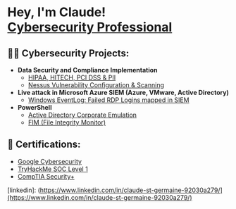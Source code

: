 <h1>Hey, I'm Claude! <br/><a href="https://github.com/CSG1000"></a> <a href="https://www.linkedin.com/in/claude-st-germaine-92030a279/">Cybersecurity Professional</a>

<h2>👨‍💻 Cybersecurity Projects:</h2>

- <b>Data Security and Compliance Implementation </b>
  - [HIPAA, HITECH, PCI DSS & PII](https://medium.com/@claudestgermaine95/securing-health-forward-navigating-hipaa-hitech-and-pci-dss-compliance-with-nist-rmf-bdc397ebe1db)
  - [Nessus Vulnerability Configuration & Scanning](https://medium.com/@claudestgermaine95/nessus-vulnerability-management-f56ef5c40c1e)
- <b>Live attack in Microsoft Azure SIEM (Azure, VMware, Active Directory)</b>
  - [Windows EventLog: Failed RDP Logins mapped in SIEM](https://medium.com/@claudestgermaine95/live-attacks-in-a-siem-microsoft-azure-5fd4ae70738b) <b><i></b></i>
- <b>PowerShell</b>
  - [Active Directory Corporate Emulation](https://medium.com/@claudestgermaine95/corporate-emulation-network-with-oracle-virtualbox-b2b3ba65e772)
  - [FIM (File Integrity Monitor)](https://medium.com/@claudestgermaine95/a-simple-file-integrity-monitor-with-powershell-240692945e4e)


<h2> 🤳 Certifications:</h2>

 - [Google Cybersecurity](https://imgur.com/a/zeMVhlB)
 - [TryHackMe SOC Level 1](https://imgur.com/a/ElrJimt)
 - [CompTIA Security+](https://imgur.com/a/LNt0N1S)

[linkedin]: (https://www.linkedin.com/in/claude-st-germaine-92030a279/](https://www.linkedin.com/in/claude-st-germaine-92030a279/)

<!--
**joshmadakor1/joshmadakor1** is a ✨ _special_ ✨ repository because its `README.md` (this file) appears on your GitHub profile.

Here are some ideas to get you started:

- 🔭 I’m currently working on ...
- 🌱 I’m currently learning ...
- 👯 I’m looking to collaborate on ...
- 🤔 I’m looking for help with ...
- 💬 Ask me about ...
- 📫 How to reach me: ...
- 😄 Pronouns: ...
- ⚡ Fun fact: ...
-->
